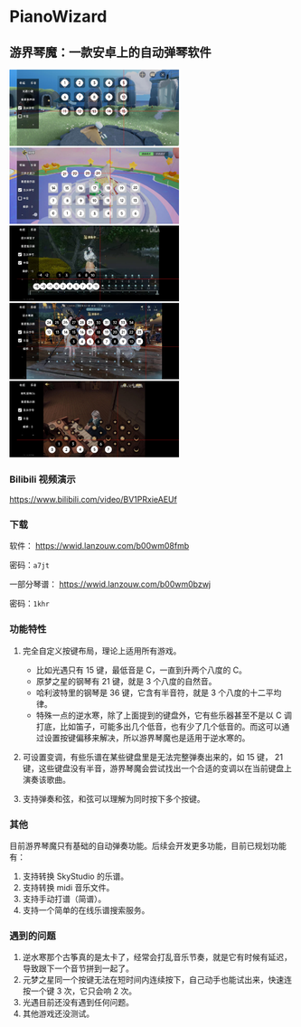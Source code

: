 # PianoWizard

## 游界琴魔：一款安卓上的自动弹琴软件

<img src="https://github.com/pansong291/Pictures/raw/master/github/pansong291/piano/wizard/Screenshot_2024-09-28-10-00-03-255_com.netease.sky.jpg" width="300" alt="光遇" />

<img src="https://github.com/pansong291/Pictures/raw/master/github/pansong291/piano/wizard/Screenshot_2024-09-29-13-07-27-211_com.tencent.letsgo.jpg" width="300" alt="元梦之星" />

<img src="https://github.com/pansong291/Pictures/raw/master/github/pansong291/piano/wizard/Screenshot_2024-09-29-19-36-02-492_com.netease.nshm.jpg" width="300" alt="逆水寒" />

<img src="https://github.com/pansong291/Pictures/raw/master/github/pansong291/piano/wizard/Screenshot_2024-09-29-19-45-47-736_com.netease.nshm.jpg" width="300" alt="逆水寒" />

<img src="https://github.com/pansong291/Pictures/raw/master/github/pansong291/piano/wizard/Screenshot_2024-09-29-19-56-36-501_com.netease.harrypotter.jpg" width="300" alt="哈利波特：魔法觉醒" />

### Bilibili 视频演示

https://www.bilibili.com/video/BV1PRxieAEUf

### 下载

软件： https://wwid.lanzouw.com/b00wm08fmb

密码：`a7jt`

一部分琴谱： https://wwid.lanzouw.com/b00wm0bzwj

密码：`1khr`

### 功能特性

1. 完全自定义按键布局，理论上适用所有游戏。
    * 比如光遇只有 15 键，最低音是 C，一直到升两个八度的 C。
    * 原梦之星的钢琴有 21 键，就是 3 个八度的自然音。
    * 哈利波特里的钢琴是 36 键，它含有半音符，就是 3 个八度的十二平均律。
    * 特殊一点的逆水寒，除了上面提到的键盘外，它有些乐器甚至不是以 C
      调打底，比如笛子，可能多出几个低音，也有少了几个低音的。而这可以通过设置按键偏移来解决，所以游界琴魔也是适用于逆水寒的。

2. 可设置变调，有些乐谱在某些键盘里是无法完整弹奏出来的，如 15 键， 21
   键，这些键盘没有半音，游界琴魔会尝试找出一个合适的变调以在当前键盘上演奏该歌曲。

3. 支持弹奏和弦，和弦可以理解为同时按下多个按键。

### 其他

目前游界琴魔只有基础的自动弹奏功能。后续会开发更多功能，目前已规划功能有：

1. 支持转换 SkyStudio 的乐谱。
2. 支持转换 midi 音乐文件。
3. 支持手动打谱（简谱）。
4. 支持一个简单的在线乐谱搜索服务。

### 遇到的问题

1. 逆水寒那个古筝真的是太卡了，经常会打乱音乐节奏，就是它有时候有延迟，导致跟下一个音节拼到一起了。
2. 元梦之星同一个按键无法在短时间内连续按下，自己动手也能试出来，快速连按一个键 3 次，它只会响 2 次。
3. 光遇目前还没有遇到任何问题。
4. 其他游戏还没测试。
